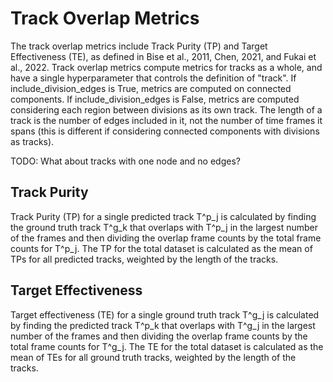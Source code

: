# Track Overlap Metrics

The track overlap metrics include Track Purity (TP) and Target Effectiveness (TE), as defined in Bise et al., 2011, Chen, 2021, and Fukai et al., 2022. Track overlap metrics compute metrics for tracks as a whole, and have a single hyperparameter that controls the definition of "track". If include_division_edges is True, metrics are computed on connected components. If include_division_edges is False, metrics are computed considering each region between divisions as its own track. 
The length of a track is the number of edges included in it, not the number of time frames it spans (this is different if considering connected components with divisions as tracks). 

TODO: What about tracks with one node and no edges?

## Track Purity
Track Purity (TP) for a single predicted track T^p_j is calculated by finding the ground truth track T^g_k that overlaps with T^p_j in the largest number of the frames and then dividing the overlap frame counts by the total frame counts for T^p_j. The TP for the total dataset is calculated as the mean of TPs for all predicted tracks, weighted by the length of the tracks.

## Target Effectiveness

Target effectiveness (TE) for a single ground truth track T^g_j is calculated by finding the predicted track T^p_k that overlaps with T^g_j in the largest number of the frames and then dividing the overlap frame counts by the total frame counts for T^g_j. The TE for the total dataset is calculated as the mean of TEs for all ground truth tracks, weighted by the length of the tracks.
